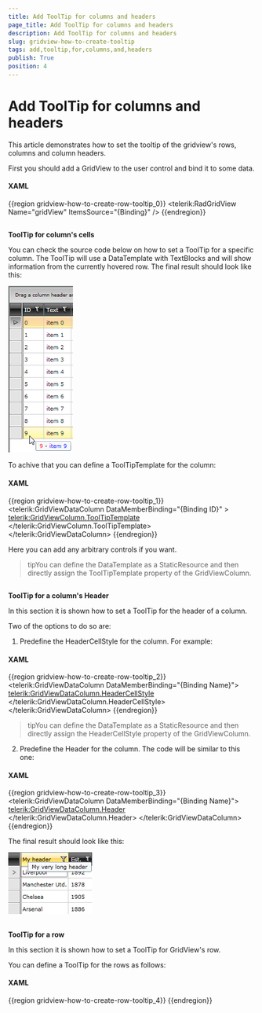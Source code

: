 ```yaml
---
title: Add ToolTip for columns and headers
page_title: Add ToolTip for columns and headers
description: Add ToolTip for columns and headers
slug: gridview-how-to-create-tooltip
tags: add,tooltip,for,columns,and,headers
publish: True
position: 4
---
```


# Add ToolTip for columns and headers



This article demonstrates how to set the tooltip of the gridview's rows, columns and column headers.
      

First you should add a GridView to the user control and bind it to some data.

#### __XAML__

{{region gridview-how-to-create-row-tooltip_0}}
	<telerik:RadGridView Name="gridView" ItemsSource="{Binding}" />
	{{endregion}}



## 

__ToolTip for column's cells__

You can check the source code below on how to set a ToolTip for a specific column. The ToolTip will use a DataTemplate with TextBlocks and will show information from the currently hovered row. The final result should look like this:

![](images/gridview_row_tooltip.png)



To achive that you can define a ToolTipTemplate for the column:

#### __XAML__

{{region gridview-how-to-create-row-tooltip_1}}
	<telerik:GridViewDataColumn DataMemberBinding="{Binding ID}" >
	    <telerik:GridViewColumn.ToolTipTemplate>
	        <DataTemplate>
	            <StackPanel Orientation="Horizontal">
	                <TextBlock Text="{Binding ID}" Foreground="Red" />
	                <TextBlock Text=" - " />
	                <TextBlock Text="{Binding Text}" Foreground="Blue" />
	            </StackPanel>
	        </DataTemplate>
	    </telerik:GridViewColumn.ToolTipTemplate>
	</telerik:GridViewDataColumn>
	{{endregion}}



Here you can add any arbitrary controls if you want.



>tipYou can define the DataTemplate as a StaticResource and then directly assign the ToolTipTemplate property of the GridViewColumn.

## 

__ToolTip for a column's Header__

In this section it is shown how to set a ToolTip for the header of a column.

Two of the options to do so are:

1. Predefine the HeaderCellStyle for the column. For example:

#### __XAML__

{{region gridview-how-to-create-row-tooltip_2}}
	<telerik:GridViewDataColumn DataMemberBinding="{Binding Name}">
	    <telerik:GridViewDataColumn.HeaderCellStyle>
	        <Style TargetType="telerik:GridViewHeaderCell">
	            <Setter Property="ToolTipService.ToolTip" Value="My very long header">
	            </Setter>
	        </Style>
	    </telerik:GridViewDataColumn.HeaderCellStyle>
	</telerik:GridViewDataColumn>
	{{endregion}}





>tipYou can define the DataTemplate as a StaticResource and then directly assign the HeaderCellStyle property of the GridViewColumn.

2. Predefine the Header for the column. The code will be similar to this one:

#### __XAML__

{{region gridview-how-to-create-row-tooltip_3}}
	<telerik:GridViewDataColumn DataMemberBinding="{Binding Name}">
	    <telerik:GridViewDataColumn.Header>
	        <TextBlock Text="Name" ToolTipService.ToolTip="My very long header"/>
	    </telerik:GridViewDataColumn.Header>
	</telerik:GridViewDataColumn>
	{{endregion}}



The final result should look like this:

![gridview header tooltip](images/gridview_header_tooltip.png)

## 

__ToolTip for a row__

In this section it is shown how to set a ToolTip for GridView's row.

You can define a ToolTip for the rows as follows:

#### __XAML__

{{region gridview-how-to-create-row-tooltip_4}}
	<Style TargetType="telerik:GridViewRow"> 
	            <Setter Property="ToolTipService.ToolTip" Value="MyToolTipText"/>
	</Style>
	{{endregion}}



